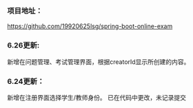### 项目地址：
https://github.com/19920625lsg/spring-boot-online-exam


### 6.26更新:
新增在问题管理、考试管理界面，根据creatorId显示所创建的内容。

### 6.24更新：
新增在注册界面选择学生/教师身份。
已在代码中更改，未记录提交
